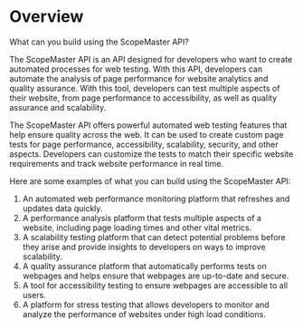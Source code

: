 # Overview

What can you build using the ScopeMaster API?

The ScopeMaster API is an API designed for developers who want to create automated processes for web testing. With this API, developers can automate the analysis of page performance for website analytics and quality assurance. With this tool, developers can test multiple aspects of their website, from page performance to accessibility, as well as quality assurance and scalability.

The ScopeMaster API offers powerful automated web testing features that help ensure quality across the web. It can be used to create custom page tests for page performance, accessibility, scalability, security, and other aspects. Developers can customize the tests to match their specific website requirements and track website performance in real time.

Here are some examples of what you can build using the ScopeMaster API:

1. An automated web performance monitoring platform that refreshes and updates data quickly.
2. A performance analysis platform that tests multiple aspects of a website, including page loading times and other vital metrics.
3. A scalability testing platform that can detect potential problems before they arise and provide insights to developers on ways to improve scalability.
4. A quality assurance platform that automatically performs tests on webpages and helps ensure that webpages are up-to-date and secure.
5. A tool for accessibility testing to ensure webpages are accessible to all users.
6. A platform for stress testing that allows developers to monitor and analyze the performance of websites under high load conditions.
